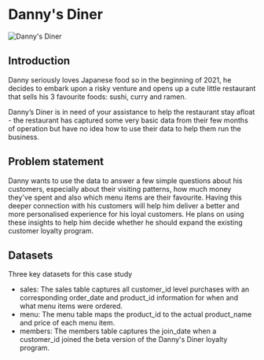 # Danny's Diner

![Danny's Diner](https://github.com/CodeofRahul/Danny-s-Diner/assets/143285125/4cfa9c25-d267-4794-b8d9-71b14adc6eba)

## Introduction

Danny seriously loves Japanese food so in the beginning of 2021, he decides to embark upon a risky venture and opens up a cute little restaurant that sells his 3 favourite foods: sushi, curry and ramen.

Danny’s Diner is in need of your assistance to help the restaurant stay afloat - the restaurant has captured some very basic data from their few months of operation but have no idea how to use their data to help them run the business.

## Problem statement

Danny wants to use the data to answer a few simple questions about his customers, especially about their visiting patterns, how much money they've spent and also which menu items are their favourite. Having this deeper connection with his customers will help him deliver a better and more personalised experience for his loyal customers. He plans on using these insights to help him decide whether he should expand the existing customer loyalty program.

## Datasets

Three key datasets for this case study

- sales: The sales table captures all customer_id level purchases with an corresponding order_date and product_id information for when and what menu items were ordered.
- menu: The menu table maps the product_id to the actual product_name and price of each menu item.
- members: The members table captures the join_date when a customer_id joined the beta version of the Danny's Diner loyalty program.
